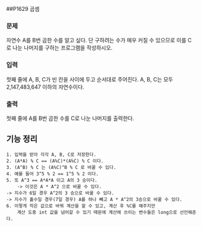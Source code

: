 ##P1629 곱셈

### 문제
자연수 A를 B번 곱한 수를 알고 싶다. 단 구하려는 수가 매우 커질 수 있으므로 이를 C로 나눈 나머지를 구하는 프로그램을 작성하시오.

### 입력
첫째 줄에 A, B, C가 빈 칸을 사이에 두고 순서대로 주어진다. A, B, C는 모두 2,147,483,647 이하의 자연수이다.

### 출력
첫째 줄에 A를 B번 곱한 수를 C로 나눈 나머지를 출력한다.

## 기능 정리
    1. 입력을 받아 각각 A, B, C로 저장한다.
    2. (A*A) % C == (A%C)*(A%C) % C 이다.
    3. (A^B) % C 는 (A%C)^B % C 로 바꿀 수 있다.
    4. 예를 들어 3^5 % 2 == 1^5 % 2 이다.
    5. 또 A^3 == A*A*A 이고 A의 3 승이다.
        -> 이것은 A * A^2 으로 바꿀 수 있다. 
    -> 지수가 6일 경우 A^2의 3 승으로 바꿀 수 있다.
    -> 지수가 홀수일 경우(7일 경우) A를 하나 빼고 A * A^2의 3승으로 바꿀 수 있다.
    6. 이렇게 작은 값으로 바꿔 계산을 할 수 있고, 계산 후 %C를 해주지만
        계산 도중 int 값을 넘어갈 수 있기 때문에 계산에 쓰이는 변수들은 long으로 선언해준다.